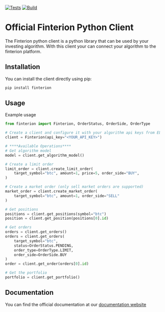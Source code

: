 [![Tests](https://github.com/ELTYER/eltyer-python-client/actions/workflows/test.yml/badge.svg)](https://github.com/finterion/eltyer-python-client/actions/workflows/test.yml)
[![Build](https://github.com/ELTYER/eltyer-python-client/actions/workflows/build.yml/badge.svg)](https://github.com/finterion/eltyer-python-client/actions/workflows/build.yml)
# Official Finterion Python Client

The Finterion python client is a python library that can be used by your 
investing algorithm. With this client your can connect your algorithm to 
the finterion platform.

## Installation
You can install the client directly using pip:

```sh
pip install finterion
```

## Usage
Example usage
```python
from finterion import Finterion, OrderStatus, OrderSide, OrderType

# Create a client and configure it with your algorithm api keys from ELTYER
client = Finterion(api_key="<YOUR_API_KEY>")

# ****Available Operations****
# Get algorithm model
model = client.get_algorithm_model()

# Create a limit order
limit_order = client.create_limit_order(
    target_symbol="btc", amount=1, price=5, order_side="BUY",
)

# Create a market order (only sell market orders are supported)
market_order = client.create_market_order(
    target_symbol="btc", amount=1, order_side="SELL"
)

# Get positions
positions = client.get_positions(symbol="btc")
position = client.get_position(positions[0].id)

# Get orders
orders = client.get_orders()
orders = client.get_orders(
    target_symbol="btc", 
    status=OrderStatus.PENDING,
    order_type=OrderType.LIMIT,
    order_side=OrderSide.BUY
)
order = client.get_order(orders[0].id)

# Get the portfolio
portfolio = client.get_portfolio()
```

## Documentation
You can find the official documentation at our [documentation website](https://docs.eltyer.com/python-client/introduction)



